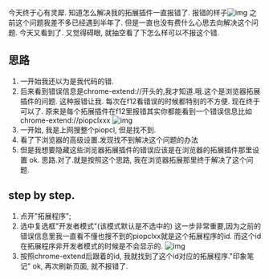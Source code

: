 今天终于心有灵犀. 知道怎么解决我的拓展插件一直报错了.
报错的样子![img](http://7xk109.com1.z0.glb.clouddn.com/blog-QQ%E6%88%AA%E5%9B%BE20151210172045.jpg)
之前这个问题我差不多已经遇到半年了.
但是一直也没有费什么心思去向解决这个问题.
今天又看到了. 又觉得碍眼, 就抽空看了下怎么样可以不报这个错.
## 思路
1. 一开始我还以为是我代码的错.
2. 后来看到错误信息是chrome-extend://开头的,我才知道.哦.这个是浏览器拓展插件的问题.
这种报错让我. 每次在f12看错误的时候都特别的不方便.
现在终于可以了.
原来是每个拓展插件在f12里报错其实你都能看到一个错误信息比如chrome-extend://piopclxxx
![img](http://7xk109.com1.z0.glb.clouddn.com/blog-QQ%E6%88%AA%E5%9B%BE20151210173324.jpg)
3. 一开始, 我是上网搜整个piopcl, 但是找不到.
4. 看了下浏览器的高级设置.发现找不到解决这个问题的办法
5. 但是我想要隐藏这些浏览器拓展插件的错误应该是在浏览器的拓展插件那里设置
ok. 思路.对了.就是按照这个思路, 我在浏览器拓展那里终于解决了这个问题.

## step by step.
1. 点开"拓展程序";
2. 选中复选框"开发者模式"(该模式默认是不选中的)
  这一步非常重要,因为之前的错误信息里我一直看不懂也搜不到的piopclxx就是这个拓展程序的id.
  而这个id在拓展程序非开发者模式的时候是不会显示的.
  ![img](http://7xk109.com1.z0.glb.clouddn.com/blog-QQ%E6%88%AA%E5%9B%BE20151210173737.jpg)
3. 按照chrome-extend后跟着的id, 我就找到了这个id对应的拓展程序."印象笔记"
ok, 再次刷新页面, 就不报错了.
